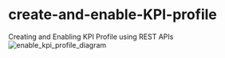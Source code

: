 # create-and-enable-KPI-profile
Creating and Enabling KPI Profile using REST APIs
![enable_kpi_profile_diagram](https://user-images.githubusercontent.com/12874987/113062895-521a9700-9169-11eb-8f00-9c8708f27322.jpg)

